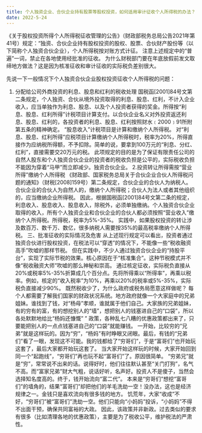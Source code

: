 ```yaml
---
title: 个人独资企业、合伙企业持有股票等股权投资，如何适用审计征收个人所得税的办法？
date: 2022-5-24
---
```

《关于股权投资所得个人所得税征收管理的公告》（财政部税务总局公告2021年第41号）规定：“独资、合伙企业持有股权投资的股权、股票、合伙财产股份等（以下简称个人独资合伙企业），个人所得税按对账方式计征。
注意上述规定中的“普遍”一词，禁止在各地使用经批准的征收。
为什么财税部门要在年底放假前发文取缔地方做法？这是因为核准征收和审计征收的实际税负差别很大。
<!-- more -->
先说一下一般情况下个人独资合伙企业股权投资征收个人所得税的问题：
1. 分配给公司外商投资的利息、股息和红利的税收处理
国税函[2001]84号文第二条规定，个人独资、合伙从境外投资取得的利息、股息、红利，不计入企业收入，应当单独作为利息、股息、以及个人投资者获得的奖金。所得按“利息、股息、红利所得”计税项目计算支付。以合伙企业名义对外投资返还利息、股息、红利的，各投资者的利息、股息、红利按照财水﹝2000﹞91所附第五条的精神确定。 “股息收入”计税项目是计算和缴纳个人所得税。
对“利息、股息、红利所得”应税项目计算缴纳个人所得税时，税率为20%，所得直接作为应纳税所得额，不予扣除。简单的说，要拿到100万元的“利息、分红、红利”，直接需要交20万元的税。
此项规定的目的是为了保证有限责任公司的自然人股东和个人独资合伙企业的投资者的税收负担是公平的，实际税收负担不能因为穿着“马甲”而立即减少。独资合伙企业。
2.投资转让所得需按“营业所得”缴纳个人所得税
《财政部、国家税务总局关于合伙企业合伙人所得税问题的通知》（财税[2008]159号）第二条规定，合伙企业的合伙人为纳税人。合伙企业的合伙人为自然人的，缴纳个人所得税；合伙人为法人或者其他组织的，应当缴纳企业所得税。
因此，根据国税函[2001]84号文第二条的规定，利息收入、股息收入、股息收入，除税外，必须单独缴纳。个人独资合伙企业取得的收入，所有个人独资企业和合伙企业的合伙人都必须按照“营业收入”缴纳个人所得税。所得税，税率为5%-35%。
实践中，如果股权投资的转让涉及数百万、数千万、数亿，很多纳税人需要按35%的最高税率缴纳个人所得税。
三、批准征收的实际情况及危害
从上述现行规定可以看出，投资者通过独资合伙进行股权投资，在税法可以“穿透”的情况下，不能像一些“税收融资高手”吹嘘的那样节税。
但在实践中，不少人通过独资合伙企业的“持股平台”，实现了实际节税的效果。核心原因在于“核准集合”。这种节税模式并不像“税收融资大师”吹嘘的那么神秘和崇高。
通过核定征收，实际税负直接从20%或税率5%-35%折算成几个百分点。先将所得乘以“所得率”，再乘以税率。例如，核定的“收入税率”为10%，再乘以20%的税率或5%-35%，实际税负直接减少90%。
既然税收少了，为什么政府或税务局愿意这样做呢？
每个人都需要了解我们国家的财政状况系统。地方政府就像一个大家庭中的兄弟姐妹。谁找到了钱，对“杨母”孝顺，谁就属于他们自己。大家族的兄弟姐妹，有的穷有的富，有的想挖别人的“墙”，想把别人的钱塞进自己的“口袋”，所以各处默默地给比“杨妈还慷慨” ” 政策，各种乱七八糟的优惠政策都出来了，只要能把别人的一点点钱塞进自己的“口袋”就能赚钱。
一开始，比较穷的“兄弟”就是这样玩的。因为“穷”，“杨妈”有时睁眼又闭眼。最后，有钱的“兄弟们”看了一眼，发现这不可能。我的钱都给了“穷哥们”，于是“富哥们”也开始玩这套了，最后大家都开始玩这套了。
当大家开始这样玩的时候，大家开始回到同一个“起跑线”，“穷哥们”再也玩不起“富哥们”了。原因很简单。 “穷弟兄”就是“穷”，常常说不出来的话。说得好时，他们往往默认甚至“关门打狗”，名气不高。而“富家兄弟”财大气粗，说话好听，名声好。投资人不是傻子，当然会选择知名度高的。终于，钱开始流向“富二代”。
本来是“穷哥们”想挖“富哥们”的墙角的，结果“富哥们”却把他们的羊毛洗劫一空！没办法，这也是经济规律之一。金钱只是喜欢流向有很多钱的地方。
饥荒年，大家“收成”不好，“穷哥们”被“富哥们”洗劫一空。他们只能向“小妈妈”投诉，“小妈妈”不得不出面干预，确保共同富裕的大政。
因此，该政策并非新政。过去类似的要求有很多（比如清理各地的优惠政策），主要是为了税收公平，维护税法的严肃性。